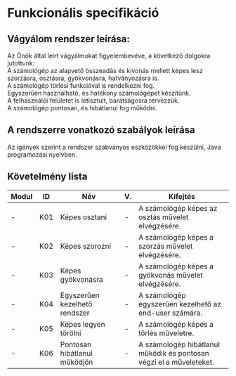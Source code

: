 <h1>Funkcionális specifikáció</h1>

<h2>Vágyálom rendszer leírása:</h2>
<p>
    Az Önök által leírt vágyálmokat figyelembevéve, a következő dolgokra jutottunk: <br>
    A számológép az alapvető összeadás és kivonás mellett képes lesz szorzásra, osztásra, gyökvonásra, hatványozásra is. <br>
    A számológép törlési funkcióval is rendelkezni fog. <br>
    Egyszerűen használható, és hatékony számológépet készítünk. <br>
    A felhasználói felületet is letisztult, barátságosra tervezzük. <br>
    A számológép pontosan, és hibátlanul fog működni. <br>
</p>

<h2>A rendszerre vonatkozó szabályok leírása</h2>
<p>
    Az igények szerint a rendszer szabványos eszközökkel fog készülni, Java programozási nyelvben. <br>

<h2>Követelmény lista</h2>

|Modul| ID | Név |V.| Kifejtés|
|---|---|---|---|---|
|-| K01| Képes osztani|-|A számológép képes az osztás művelet elvégzésére.|
|-| K02| Képes szorozni|-|A számológép képes a szorzás művelet elvégzésére.|
|-| K03| Képes gyökvonásra|-|A számológép képes a gyökvonás művelet elvégzésére.|
|-| K04| Egyszerűen kezelhető rendszer|-|A számológép egyszerűen kezelhető az end-user számára.|
|-| K05| Képes legyen törölni|-|A számológép képes a törlés műveletre.|
|-| K06| Pontosan hibátlanul működjön|-|A számológép hibátlanul működik és pontosan végzi el a műveleteket.|
</p>
